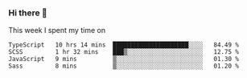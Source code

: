### Hi there 👋

<!--
**qiruohan/qiruohan** is a ✨ _special_ ✨ repository because its `README.md` (this file) appears on your GitHub profile.

Here are some ideas to get you started:

- 🔭 I’m currently working on ...
- 🌱 I’m currently learning ...
- 👯 I’m looking to collaborate on ...
- 🤔 I’m looking for help with ...
- 💬 Ask me about ...
- 📫 How to reach me: ...
- 😄 Pronouns: ...
- ⚡ Fun fact: ...
-->

This week I spent my time on 
<!--START_SECTION:waka-->
```text
TypeScript   10 hrs 14 mins  █████████████████████░░░░   84.49 % 
SCSS         1 hr 32 mins    ███▒░░░░░░░░░░░░░░░░░░░░░   12.75 % 
JavaScript   9 mins          ▒░░░░░░░░░░░░░░░░░░░░░░░░   01.30 % 
Sass         8 mins          ▒░░░░░░░░░░░░░░░░░░░░░░░░   01.20 % 
```
<!--END_SECTION:waka-->
